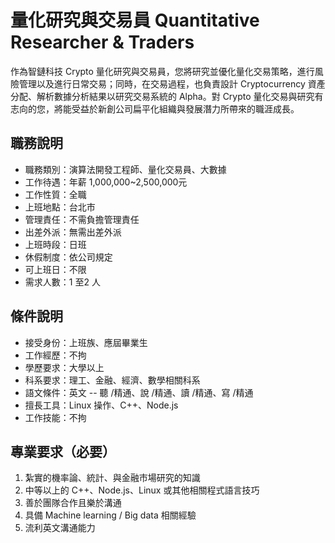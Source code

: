 # 量化研究與交易員 Quantitative Researcher & Traders

作為智鏈科技 Crypto 量化研究與交易員，您將研究並優化量化交易策略，進行風險管理以及進行日常交易；同時，在交易過程，也負責設計 Cryptocurrency 資產分配、解析數據分析結果以研究交易系統的 Alpha。對 Crypto 量化交易與研究有志向的您，將能受益於新創公司扁平化組織與發展潛力所帶來的職涯成長。

## 職務說明

* 職務類別：演算法開發工程師、量化交易員、大數據
* 工作待遇：年薪 1,000,000~2,500,000元
* 工作性質：全職
* 上班地點：台北市
* 管理責任：不需負擔管理責任
* 出差外派：無需出差外派
* 上班時段：日班
* 休假制度：依公司規定
* 可上班日：不限
* 需求人數：1 至2 人

## 條件說明

* 接受身份：上班族、應屆畢業生
* 工作經歷：不拘
* 學歷要求：大學以上
* 科系要求：理工、金融、經濟、數學相關科系
* 語文條件：英文 -- 聽 /精通、說 /精通、讀 /精通、寫 /精通
* 擅長工具：Linux 操作、C++、Node.js
* 工作技能：不拘

## 專業要求（必要）

1. 紮實的機率論、統計、與金融市場研究的知識
2. 中等以上的 C++、Node.js、Linux 或其他相關程式語言技巧
3. 善於團隊合作且樂於溝通
4. 具備 Machine learning / Big data 相關經驗
5. 流利英文溝通能力
